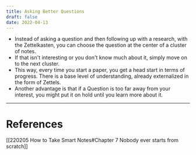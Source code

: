 ```yaml
---
title: Asking Better Questions
draft: false
date: 2022-04-13
---
```


- Instead of asking a question and then following up with a research, with the Zettelkasten, you can choose the question at the center of a cluster of notes. 
- If that isn't interesting or you don't know much about it, simply move on to the next cluster. 
- This way, every time you start a paper, you get a head start in terms of progress. There is a base level of understanding, already externalized in the form of Zettels. 
- Another advantage is that if a Question is too far away from your interest, you might put it on hold until you learn more about it. 




---
# References
[[220205 How to Take Smart Notes#Chapter 7 Nobody ever starts from scratch]]